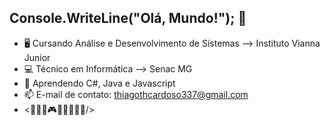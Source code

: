 ## Console.WriteLine("Olá, Mundo!"); 👋

- 🖥 Cursando Análise e Desenvolvimento de Sistemas --> Instituto Vianna Junior 
- 💻 Técnico em Informática --> Senac MG 
- 🌱 Aprendendo C#, Java e Javascript 
- 📫 E-mail de contato: thiagothcardoso337@gmail.com 
- <👨🏻‍💻🎮🏋🏻‍♂️🤘🏻/> 

